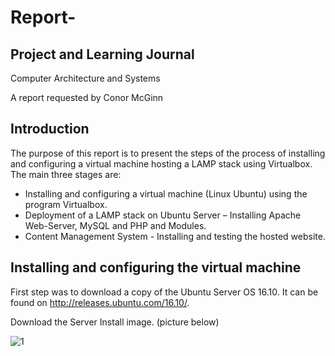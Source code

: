 # Report-

## Project and Learning Journal

Computer Architecture and Systems

A report requested by Conor McGinn 

## Introduction

The purpose of this report is to present the steps of the process of installing and configuring a virtual machine hosting a LAMP stack using Virtualbox. The main three stages are:
-	Installing and configuring a virtual machine (Linux Ubuntu) using the program Virtualbox.
-	Deployment of a LAMP stack on Ubuntu Server – Installing Apache Web-Server, MySQL and PHP and Modules.
-	Content Management System -  Installing and testing the hosted website.

## Installing and configuring the virtual machine

First step was to download a copy of the Ubuntu Server OS 16.10. It can be found on http://releases.ubuntu.com/16.10/.

Download the Server Install image. (picture below)

![1](https://cloud.githubusercontent.com/assets/25640511/25501789/da7a8332-2b8b-11e7-83e7-f3d9096d1e6a.png)
